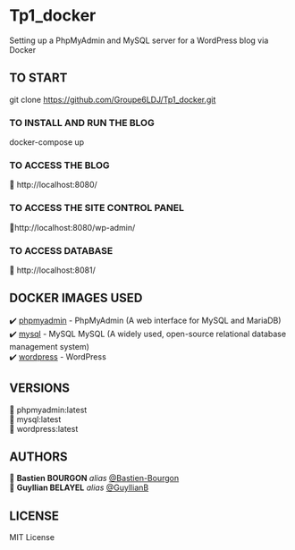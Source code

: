 # Tp1_docker

Setting up a PhpMyAdmin and MySQL server for a WordPress blog via Docker

## TO START

git clone https://github.com/Groupe6LDJ/Tp1_docker.git

### TO INSTALL AND RUN THE BLOG

docker-compose up

### TO ACCESS THE BLOG
📄 http://localhost:8080/

### TO ACCESS THE SITE CONTROL PANEL
📄http://localhost:8080/wp-admin/

### TO ACCESS DATABASE
📄 http://localhost:8081/

## DOCKER IMAGES USED

:heavy_check_mark: [phpmyadmin](https://hub.docker.com/_/phpmyadmin) - PhpMyAdmin (A web interface for MySQL and MariaDB)  
:heavy_check_mark: [mysql](https://hub.docker.com/_/) - MySQL MySQL (A widely used, open-source relational database management system)  
:heavy_check_mark: [wordpress](https://hub.docker.com/_/wordpress) - WordPress  

## VERSIONS
🔴 phpmyadmin:latest  
🔴 mysql:latest  
🔴 wordpress:latest

## AUTHORS

🧔 **Bastien BOURGON** _alias_ [@Bastien-Bourgon](https://github.com/Bastien-Bourgon)  
🧔 **Guyllian BELAYEL** _alias_ [@GuyllianB](https://github.com/GuyllianB)  

## LICENSE

MIT License
